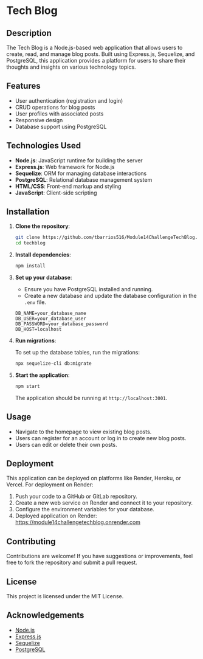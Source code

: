 
# Tech Blog

## Description

The Tech Blog is a Node.js-based web application that allows users to create, read, and manage blog posts. Built using Express.js, Sequelize, and PostgreSQL, this application provides a platform for users to share their thoughts and insights on various technology topics.

## Features

- User authentication (registration and login)
- CRUD operations for blog posts
- User profiles with associated posts
- Responsive design
- Database support using PostgreSQL

## Technologies Used

- **Node.js**: JavaScript runtime for building the server
- **Express.js**: Web framework for Node.js
- **Sequelize**: ORM for managing database interactions
- **PostgreSQL**: Relational database management system
- **HTML/CSS**: Front-end markup and styling
- **JavaScript**: Client-side scripting

## Installation

1. **Clone the repository**:

   ```bash
   git clone https://github.com/tbarrios516/Module14ChallengeTechBlog.git
   cd techblog
   ```

2. **Install dependencies**:

   ```bash
   npm install
   ```

3. **Set up your database**:

   - Ensure you have PostgreSQL installed and running.
   - Create a new database and update the database configuration in the `.env` file.

   ```env
   DB_NAME=your_database_name
   DB_USER=your_database_user
   DB_PASSWORD=your_database_password
   DB_HOST=localhost
   ```

4. **Run migrations**:

   To set up the database tables, run the migrations:

   ```bash
   npx sequelize-cli db:migrate
   ```

5. **Start the application**:

   ```bash
   npm start
   ```

   The application should be running at `http://localhost:3001`.

## Usage

- Navigate to the homepage to view existing blog posts.
- Users can register for an account or log in to create new blog posts.
- Users can edit or delete their own posts.

## Deployment

This application can be deployed on platforms like Render, Heroku, or Vercel. For deployment on Render:

1. Push your code to a GitHub or GitLab repository.
2. Create a new web service on Render and connect it to your repository.
3. Configure the environment variables for your database.
4. Deployed application on Render: https://module14challengetechblog.onrender.com

## Contributing

Contributions are welcome! If you have suggestions or improvements, feel free to fork the repository and submit a pull request.

## License

This project is licensed under the MIT License.

## Acknowledgements

- [Node.js](https://nodejs.org/)
- [Express.js](https://expressjs.com/)
- [Sequelize](https://sequelize.org/)
- [PostgreSQL](https://www.postgresql.org/)
